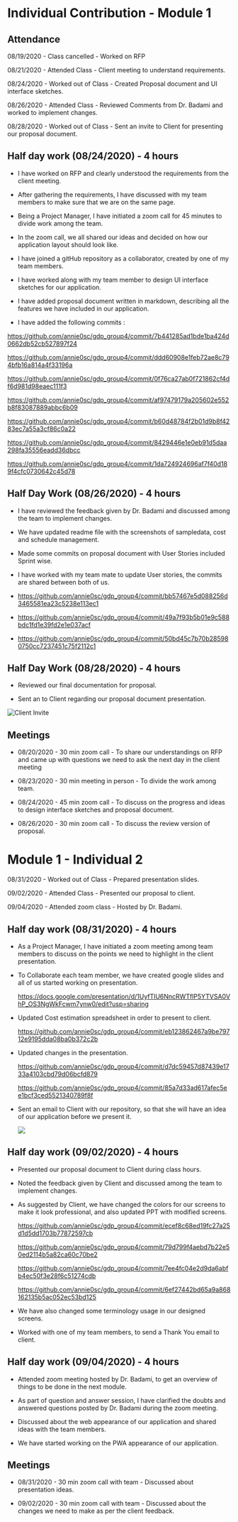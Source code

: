 # Individual Contribution - Module 1

## Attendance

08/19/2020 - Class cancelled - Worked on RFP

08/21/2020 - Attended Class - Client meeting to understand requirements.

08/24/2020 - Worked out of Class - Created Proposal document and UI interface sketches.

08/26/2020 - Attended Class - Reviewed Comments from Dr. Badami and worked to implement changes.

08/28/2020 - Worked out of Class - Sent an invite to Client for presenting our proposal document.

## Half day work (08/24/2020) - 4 hours

- I have worked on RFP and clearly understood the requirements from the client meeting.

- After gathering the requirements, I have discussed with my team members to make sure that we are on the same page.

- Being a Project Manager, I have initiated a zoom call for 45 minutes to divide work among the team.

- In the zoom call, we all shared our ideas and decided on how our application layout should look like.

- I have joined a gitHub repository as a collaborator, created by one of my team members.

- I have worked along with my team member to design UI interface sketches for our application.

- I have added proposal document written in markdown, describing all the features we have included in our application.

- I have added the following commits :

https://github.com/annie0sc/gdp_group4/commit/7b441285ad1bde1ba424d0662db52cb527897f24

https://github.com/annie0sc/gdp_group4/commit/ddd60908e1feb72ae8c794bfb16a814a4f33196a

https://github.com/annie0sc/gdp_group4/commit/0f76ca27ab0f721862cf4df6d981d98eaec111f3

https://github.com/annie0sc/gdp_group4/commit/af97479179a205602e552b8f83087889abbc6b09

https://github.com/annie0sc/gdp_group4/commit/b60d48784f2b01d9b8f4283ec7a55a3cf86c0a22

https://github.com/annie0sc/gdp_group4/commit/8429446e1e0eb91d5daa298fa35556eadd36dbcc

https://github.com/annie0sc/gdp_group4/commit/1da724924696af7f40d189f4cfc0730642c45d78


## Half Day Work (08/26/2020) - 4 hours

- I have reviewed the feedback given by Dr. Badami and discussed among the team to implement changes.

- We have updated readme file with the screenshots of sampledata, cost and schedule management.

- Made some commits on proposal document with User Stories included Sprint wise.

- I have worked with my team mate to update User stories, the commits are shared between both of us.

- https://github.com/annie0sc/gdp_group4/commit/bb57467e5d088256d3465581ea23c5238e113ec1

- https://github.com/annie0sc/gdp_group4/commit/49a7f93b5b01e9c588bdc1fd1e39fd2e1e037acf

- https://github.com/annie0sc/gdp_group4/commit/50bd45c7b70b285980750cc7237451c75f2112c1

## Half Day Work (08/28/2020) - 4 hours

- Reviewed our final documentation for proposal.

- Sent an to Client regarding our proposal document presentation.

![Client Invite](https://github.com/annie0sc/gdp_group4/blob/master/client%20invite.PNG?raw=true)


## Meetings

- 08/20/2020 - 30 min zoom call - To share our understandings on RFP and came up with questions we need to ask the next day in the client meeting 

- 08/23/2020 - 30 min meeting in person - To divide the work among team.

- 08/24/2020 - 45 min zoom call - To discuss on the progress and ideas to design interface sketches and proposal document.

- 08/26/2020 - 30 min zoom call - To discuss the review version of proposal.


# Module 1 - Individual 2

08/31/2020 - Worked out of Class - Prepared presentation slides.

09/02/2020 - Attended Class - Presented our proposal to client.

09/04/2020 - Attended zoom class - Hosted by Dr. Badami.

## Half day work (08/31/2020) - 4 hours

- As a Project Manager, I have initiated a zoom meeting among team members to discuss on the points we need to highlight in the client presentation.

- To Collaborate each team member, we have created google slides and all of us started working on presentation.

  https://docs.google.com/presentation/d/1UyfTlU6NncRWTflP5YTVSA0VhP_OS3NgWkFcwm7ynw0/edit?usp=sharing

- Updated Cost estimation spreadsheet in order to present to client.

   https://github.com/annie0sc/gdp_group4/commit/eb123862467a9be79712e9195dda08ba0b372c2b

- Updated changes in the presentation.

   https://github.com/annie0sc/gdp_group4/commit/d7dc59457d87439e1733a4103cbd79d06bcfd879

   https://github.com/annie0sc/gdp_group4/commit/85a7d33ad617afec5ee1bcf3ced5521340789f8f

- Sent an email to Client with our repository, so that she will have an idea of our application before we present it.

    ![](https://github.com/annie0sc/gdp_group4/blob/master/email%20to%20client.PNG?raw=true)


## Half day work (09/02/2020) - 4 hours

- Presented our proposal document to Client during class hours.

- Noted the feedback given by Client and discussed among the team to implement changes.

- As suggested by Client, we have changed the colors for our screens to make it look professional, and also updated PPT with modified screens.

  https://github.com/annie0sc/gdp_group4/commit/ecef8c68ed19fc27a25d1d5dd1703b77872597cb

  https://github.com/annie0sc/gdp_group4/commit/79d799f4aebd7b22e50ed2114b5a82ca60c70be2

  https://github.com/annie0sc/gdp_group4/commit/7ee4fc04e2d9da6abfb4ec50f3e28f6c51274cdb

  https://github.com/annie0sc/gdp_group4/commit/6ef27442bd65a9a868162135b5ac052ec53bd125

- We have also changed some terminology usage in our designed screens.

- Worked with one of my team members, to send a Thank You email to client.

## Half day work (09/04/2020) - 4 hours

- Attended zoom meeting hosted by Dr. Badami, to get an overview of things to be done in the next module.

- As part of question and answer session, I have clarified the doubts and answered questions posted by Dr. Badami during the zoom meeting.

- Discussed about the web appearance of our application and shared ideas with the team members.

- We have started working on the PWA appearance of our application.


## Meetings

- 08/31/2020 - 30 min zoom call with team - Discussed about presentation ideas.

- 09/02/2020 - 30 min zoom call with team - Discussed about the changes we need to make as per the client feedback.
